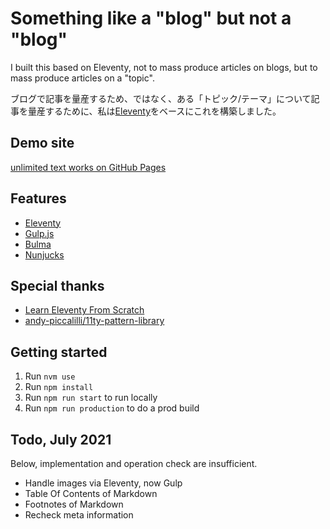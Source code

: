 # Something like a "blog" but not a "blog"

I built this based on Eleventy, not to mass produce articles on blogs, but to mass produce articles on a "topic".

ブログで記事を量産するため、ではなく、ある「トピック/テーマ」について記事を量産するために、私は[Eleventy][Eleventy-url]をベースにこれを構築しました。


## Demo site

[unlimited text works on GitHub Pages](https://dollplayer2501.github.io/)


## Features

* [Eleventy][Eleventy-url]
* [Gulp.js](https://gulpjs.com/)
* [Bulma](https://bulma.io)
* [Nunjucks](https://mozilla.github.io/nunjucks/)


## Special thanks

* [Learn Eleventy From Scratch](https://piccalil.li/course/learn-eleventy-from-scratch/)
* [andy-piccalilli/11ty-pattern-library](https://github.com/andy-piccalilli/11ty-pattern-library)


## Getting started

1. Run `nvm use`
1. Run `npm install`
1. Run `npm run start` to run locally
1. Run `npm run production` to do a prod build


## Todo, July 2021

Below, implementation and operation check are insufficient.

* Handle images via Eleventy, now Gulp
* Table Of Contents of Markdown
* Footnotes of Markdown
* Recheck meta information



[Eleventy-url]:https://www.11ty.dev/
